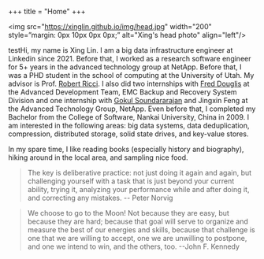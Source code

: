 +++
title = "Home"
+++

<img src="https://xinglin.github.io/img/head.jpg" width="200" style=”margin: 0px 10px 0px 0px;” alt="Xing's head photo" align="left"/>

testHi, my name is Xing Lin. I am a big data infrastructure engineer at Linkedin since 2021.
Before that, I worked as a research software engineer 
for 5+ years in the advanced technology group at NetApp.
Before that, I was a PHD student in the school of computing at the University of Utah. 
My advisor is Prof. [Robert Ricci][ricci]. 
I also did two internships with [Fred Douglis][fred] at the Advanced Development Team, EMC Backup and Recovery System Division and one internship with 
[Gokul Soundararajan][gokul] and Jingxin Feng at the Advanced Technology Group, NetApp.
Even before that, I completed my Bachelor from the College of Software, Nankai University, China in 2009.
I am interested in the following areas: big data systems, data deduplication, compression, distributed storage, solid state drives, and key-value stores.

In my spare time, I like reading books (especially history and biography), hiking around in the local area, and sampling nice food. 

> The key is deliberative practice: not just doing it again and again, but challenging yourself with a task that is just beyond your current ability, trying it, analyzing your performance while and after doing it, and correcting any mistakes.     -- Peter Norvig


> We choose to go to the Moon! Not because they are easy, but because they are hard; because that goal will serve to organize and measure the best of our energies and skills, because that challenge is one that we are willing to accept, one we are unwilling to postpone, and one we intend to win, and the others, too.   --John F. Kennedy

[ricci]: https://ricci.io/
[fred]: http://www.douglis.org/fred/ 
[gokul]: http://www.gokulsoundar.com/